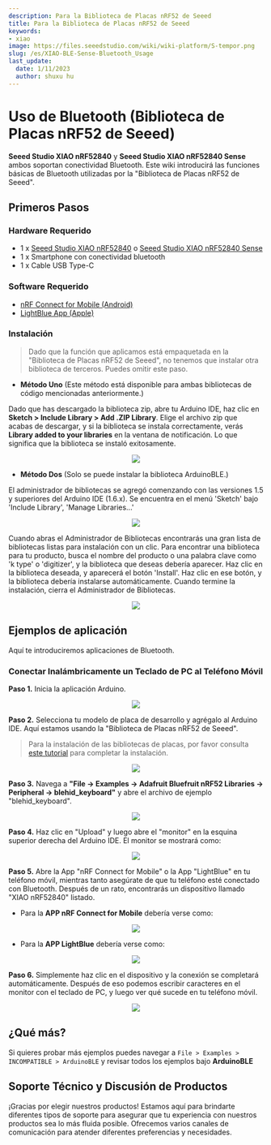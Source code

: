 ```yaml
---
description: Para la Biblioteca de Placas nRF52 de Seeed
title: Para la Biblioteca de Placas nRF52 de Seeed
keywords:
- xiao
image: https://files.seeedstudio.com/wiki/wiki-platform/S-tempor.png
slug: /es/XIAO-BLE-Sense-Bluetooth_Usage
last_update:
  date: 1/11/2023
  author: shuxu hu
---
```


# Uso de Bluetooth (Biblioteca de Placas nRF52 de Seeed)

**Seeed Studio XIAO nRF52840** y **Seeed Studio XIAO nRF52840 Sense** ambos soportan conectividad Bluetooth. Este wiki introducirá las funciones básicas de Bluetooth utilizadas por la "Biblioteca de Placas nRF52 de Seeed".

## Primeros Pasos

### Hardware Requerido

- 1 x [Seeed Studio XIAO nRF52840](https://www.seeedstudio.com/Seeed-XIAO-BLE-nRF52840-p-5201.html) o [Seeed Studio XIAO nRF52840 Sense](https://www.seeedstudio.com/Seeed-XIAO-BLE-Sense-nRF52840-p-5253.html)
- 1 x Smartphone con conectividad bluetooth
- 1 x Cable USB Type-C

### Software Requerido

- [nRF Connect for Mobile (Android)](https://play.google.com/store/apps/details?id=no.nordicsemi.android.mcp)
- [LightBlue App (Apple)](https://apps.apple.com/us/app/lightblue/id557428110)

### Instalación

> Dado que la función que aplicamos está empaquetada en la "Biblioteca de Placas nRF52 de Seeed", no tenemos que instalar otra biblioteca de terceros. Puedes omitir este paso.

- **Método Uno** (Este método está disponible para ambas bibliotecas de código mencionadas anteriormente.)

Dado que has descargado la biblioteca zip, abre tu Arduino IDE, haz clic en **Sketch > Include Library > Add .ZIP Library**. Elige el archivo zip que acabas de descargar, y si la biblioteca se instala correctamente, verás **Library added to your libraries** en la ventana de notificación. Lo que significa que la biblioteca se instaló exitosamente.

<div align="center"><img width={600} src="https://files.seeedstudio.com/wiki/Get_Started_With_Arduino/img/Add_Zip.png" /></div>


- **Método Dos** (Solo se puede instalar la biblioteca ArduinoBLE.)

El administrador de bibliotecas se agregó comenzando con las versiones 1.5 y superiores del Arduino IDE (1.6.x). Se encuentra en el menú 'Sketch' bajo 'Include Library', 'Manage Libraries...'

<div align="center"><img width={600} src="https://files.seeedstudio.com/wiki/seeed_logo/Library.jpg" /></div>


Cuando abras el Administrador de Bibliotecas encontrarás una gran lista de bibliotecas listas para instalación con un clic. Para encontrar una biblioteca para tu producto, busca el nombre del producto o una palabra clave como 'k type' o 'digitizer', y la biblioteca que deseas debería aparecer. Haz clic en la biblioteca deseada, y aparecerá el botón 'Install'. Haz clic en ese botón, y la biblioteca debería instalarse automáticamente. Cuando termine la instalación, cierra el Administrador de Bibliotecas.

<div align="center"><img width={600} src="https://files.seeedstudio.com/wiki/XIAO-BLE/SeeednRF.png" /></div>

## Ejemplos de aplicación

Aquí te introduciremos aplicaciones de Bluetooth.

### Conectar Inalámbricamente un Teclado de PC al Teléfono Móvil

**Paso 1.** Inicia la aplicación Arduino.

<div align="center"><img width={600} src="https://files.seeedstudio.com/wiki/seeed_logo/arduino.jpg" /></div>


**Paso 2.** Selecciona tu modelo de placa de desarrollo y agrégalo al Arduino IDE. Aquí estamos usando la "Biblioteca de Placas nRF52 de Seeed".

> Para la instalación de las bibliotecas de placas, por favor consulta [este tutorial](https://wiki.seeedstudio.com/es/XIAO_BLE/#software-setup) para completar la instalación.

<div align="center"><img width={600} src="https://files.seeedstudio.com/wiki/XIAO-BLE/XIAO_nRF52840_new.png" /></div>


**Paso 3.** Navega a **"File -> Examples -> Adafruit Bluefruit nRF52 Libraries -> Peripheral -> blehid_keyboard"** y abre el archivo de ejemplo "blehid_keyboard".

<div align="center"><img width={600} src="https://files.seeedstudio.com/wiki/XIAO-BLE/XIAO_nRF52840_new1.png" /></div>


**Paso 4.** Haz clic en "Upload" y luego abre el "monitor" en la esquina superior derecha del Arduino IDE. El monitor se mostrará como:

<div align="center"><img width={600} src="https://files.seeedstudio.com/wiki/XIAO-BLE/XIAO_nRF52840_new3.png" /></div>


**Paso 5.** Abre la App "nRF Connect for Mobile" o la App "LightBlue" en tu teléfono móvil, mientras tanto asegúrate de que tu teléfono esté conectado con Bluetooth. Después de un rato, encontrarás un dispositivo llamado "XIAO nRF52840" listado.

- Para la **APP nRF Connect for Mobile** debería verse como:

<div align="center"><img width={300} src="https://files.seeedstudio.com/wiki/XIAO-BLE/XIAO_nRF52840_new5.jpg" /></div>


- Para la **APP LightBlue** debería verse como:

<div align="center"><img width={300} src="https://files.seeedstudio.com/wiki/XIAO-BLE/XIAO_nRF52840_new4.jpg" /></div>


**Paso 6.** Simplemente haz clic en el dispositivo y la conexión se completará automáticamente. Después de eso podemos escribir caracteres en el monitor con el teclado de PC, y luego ver qué sucede en tu teléfono móvil.

<div align="center"><img width={600} src="https://files.seeedstudio.com/wiki/XIAO-BLE/XIAO_nRF52840_new6.gif" /></div>


## ¿Qué más?

Si quieres probar más ejemplos puedes navegar a `File > Examples > INCOMPATIBLE > ArduinoBLE` y revisar todos los ejemplos bajo **ArduinoBLE**


## Soporte Técnico y Discusión de Productos

¡Gracias por elegir nuestros productos! Estamos aquí para brindarte diferentes tipos de soporte para asegurar que tu experiencia con nuestros productos sea lo más fluida posible. Ofrecemos varios canales de comunicación para atender diferentes preferencias y necesidades.

<div class="button_tech_support_container">
<a href="https://forum.seeedstudio.com/" class="button_forum"></a> 
<a href="https://www.seeedstudio.com/contacts" class="button_email"></a>
</div>

<div class="button_tech_support_container">
<a href="https://discord.gg/eWkprNDMU7" class="button_discord"></a> 
<a href="https://github.com/Seeed-Studio/wiki-documents/discussions/69" class="button_discussion"></a>
</div>